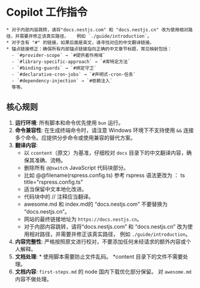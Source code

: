 # Copilot 工作指令
    * 对于内部内容跳转，请将"docs.nestjs.com" 和 "docs.nestjs.cn" 改为使用相对路径，并需要并修正该真实路径，   例如 `./guide/introduction`。
    * 对于含有 "#" 的链接，如果后面是英文，请寻找对应的中文翻译链接。
    * 锚点链接修正：确保所有内部锚点链接指向正确的中文章节标题，常见映射包括：
      - `#provider-scope` → `#提供者作用域`
      - `#library-specific-approach` → `#库特定方法`
      - `#binding-guards` → `#绑定守卫`
      - `#declarative-cron-jobs` → `#声明式-cron-任务`
      - `#dependency-injection` → `#依赖注入`
      等等。
## 核心规则
1.  **运行环境**: 所有脚本和命令优先使用 `bun` 运行。
2.  **命令兼容性**: 在生成终端命令时，请注意 Windows 环境下不支持使用 `&&` 连接多个命令。应提供分步命令或使用兼容的替代方案。
3.  **翻译内容**:
    *  以 `ccontent`（原文）为基准，仔细校对 `docs` 目录下的中文翻译内容，确保其准确、流畅。
    *  删除所有 `@@switch` JavaScript 代码块部分。
    *  比如 @@filename(rspress.config.ts)   参考 rspress 语法更改为 ：  ts title="rspress.config.ts"
    * 适当保留中文本地化改进。
    * 代码块中的 // 注释应当翻译。
    * awesome.md 和 index.md的 “docs.nestjs.com” 不要替换为 “docs.nestjs.cn”。
    * 网站的最终链接地址为 `https://docs.nestjs.cn`。
    * 对于内部内容跳转，请将“docs.nestjs.com” 和 “docs.nestjs.cn” 改为使用相对路径，并需要并修正该真实路径，   例如 `./guide/introduction`。
4. **内容完整性**: 严格按照原文进行校对，不要添加任何未经请求的额外内容或个人解释。
5.  **文档处理**: 
        * 使用脚本需要防止文件乱码。
        *content 目录下的文件不需要处理。
6.  **文档内容**: `first-steps.md` 的 node 国内下载优化部分保留。 对 `awesome.md` 内容不做处理。
